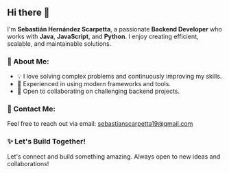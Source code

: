 ## Hi there 👋

I'm **Sebastián Hernández Scarpetta**, a passionate **Backend Developer** who works with **Java**, **JavaScript**, and **Python**. I enjoy creating efficient, scalable, and maintainable solutions.

### 🚪 About Me:
- 💡 I love solving complex problems and continuously improving my skills.
- 🔧 Experienced in using modern frameworks and tools.
- 🤝 Open to collaborating on challenging backend projects.

### 📧 Contact Me:
Feel free to reach out via email:
[sebastianscarpetta19@gmail.com](mailto:sebastianscarpetta19@gmail.com)

### ✨ Let's Build Together!
Let's connect and build something amazing. Always open to new ideas and collaborations!

